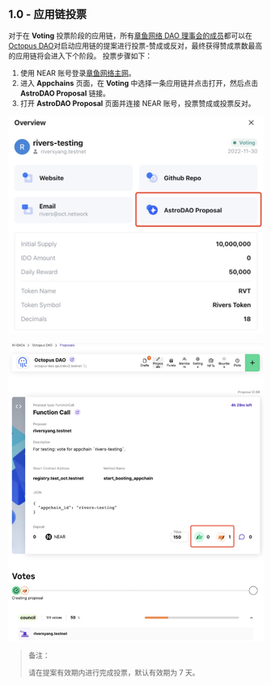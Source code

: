## 1.0 - 应用链投票

对于在 **Voting** 投票阶段的应用链，所有[章鱼网络 DAO 理事会的成员](https://app.astrodao.com/dao/octopus-dao.sputnik-dao.near/groups/all)都可以在[Octopus DAO](https://app.astrodao.com/dao/octopus-dao.sputnik-dao.near)对启动应用链的提案进行投票-赞成或反对，最终获得赞成票数最高的应用链将会进入下个阶段。 投票步骤如下：

1. 使用 NEAR 账号登录[章鱼网络主网](https://mainnet.oct.network)。
2. 进入 **Appchains** 页面，在 **Voting** 中选择一条应用链并点击打开，然后点击 **AstroDAO Proposal** 链接。
3. 打开 **AstroDAO Proposal** 页面并连接 NEAR 账号，投票赞成或投票反对。

![voting proposal](../../images/guides/voting_proposal.jpg)

![voting appchain](../../images/guides/voting_appchain.jpg)

> 备注：
>
> 请在提案有效期内进行完成投票，默认有效期为 7 天。